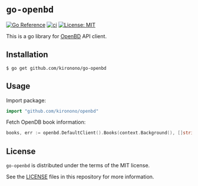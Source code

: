 # `go-openbd`

[![Go Reference](https://pkg.go.dev/badge/github.com/kironono/go-openbd.svg)](https://pkg.go.dev/github.com/kironono/go-openbd)
[![ci](https://github.com/kironono/go-openbd/actions/workflows/ci.yml/badge.svg)](https://github.com/kironono/go-openbd/actions/workflows/ci.yml)
[![License: MIT](https://img.shields.io/badge/License-MIT-blue.svg)](https://opensource.org/licenses/MIT)

This is a go library for [OpenBD](https://openbd.jp/) API client.

## Installation
```
$ go get github.com/kironono/go-openbd
```

## Usage

Import package:

```go
import "github.com/kironono/openbd"
```

Fetch OpenDB book information:

```go
books, err := openbd.DefaultClient().Books(context.Background(), []string{"9784814400041", "9784873115658"})
```

## License

`go-openbd` is distributed under the terms of the MIT license.

See the [LICENSE](LICENSE) files in this repository for more information.
